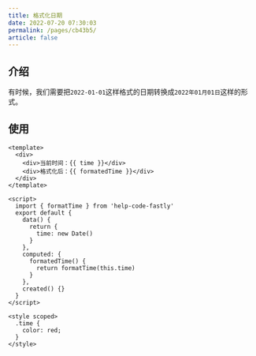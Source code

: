 ```yaml
---
title: 格式化日期
date: 2022-07-20 07:30:03
permalink: /pages/cb43b5/
article: false
---
```


## 介绍

有时候，我们需要把`2022-01-01`这样格式的日期转换成`2022年01月01日`这样的形式。

## 使用

<format-time/>

```vue
<template>
  <div>
    <div>当前时间：{{ time }}</div>
    <div>格式化后：{{ formatedTime }}</div>
  </div>
</template>

<script>
  import { formatTime } from 'help-code-fastly'
  export default {
    data() {
      return {
        time: new Date()
      }
    },
    computed: {
      formatedTime() {
        return formatTime(this.time)
      }
    },
    created() {}
  }
</script>

<style scoped>
  .time {
    color: red;
  }
</style>
```
